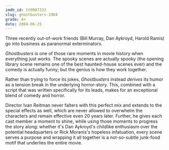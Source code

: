 ```yaml
---
imdb_id: tt0087332
slug: ghostbusters-1984
grade: A+
date: 2004-06-25
---
```


Three recently out-of-work friends (Bill Murray, Dan Aykroyd, Harold Ramis) go into business as paranormal exterminators.

_Ghostbusters_ is one of those rare moments in movie history when everything just _works_. The spooky scenes are actually spooky (the opening library scene remains one of the best haunted-house scenes ever) and the comedy is actually funny; but the genius is how they work together.

Rather than trying to force its jokes, _Ghostbusters_ instead _derives_ its humor as a tension break in the underlying horror-story. This, combined with a script that was written specifically for its leads, makes for an exceptional blend of comedy and horror.

Director Ivan Reitman never falters with this perfect mix and extends to the special effects as well, which are never allowed to overwhelm the characters and remain effective even 20 years later. Further, he gives each cast member a moment to shine, while using those moments to progress the story along: whether it's Dan Aykroyd's childlike enthusiasm over the potential headquarters or Rick Moranis's hopeless infatuation, every scene serves a purpose and wrapping it all together is a not-so-subtle junk-food motif that underlies the entire movie.
